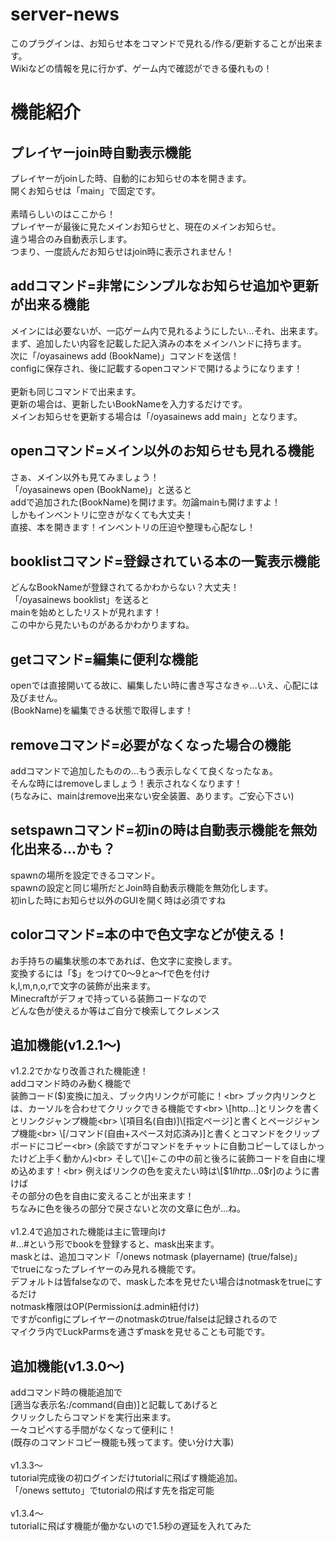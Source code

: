 # server-news
 このプラグインは、お知らせ本をコマンドで見れる/作る/更新することが出来ます。<br>
 Wikiなどの情報を見に行かず、ゲーム内で確認ができる優れもの！
# 機能紹介
## プレイヤーjoin時自動表示機能
 プレイヤーがjoinした時、自動的にお知らせの本を開きます。<br>
 開くお知らせは「main」で固定です。<br>
 <br>
 素晴らしいのはここから！<br>
 プレイヤーが最後に見たメインお知らせと、現在のメインお知らせ。<br>
 違う場合のみ自動表示します。<br>
 つまり、一度読んだお知らせはjoin時に表示されません！<br>
## addコマンド=非常にシンプルなお知らせ追加や更新が出来る機能
 メインには必要ないが、一応ゲーム内で見れるようにしたい...それ、出来ます。<br>
 まず、追加したい内容を記載した記入済みの本をメインハンドに持ちます。<br>
 次に「/oyasainews add (BookName)」コマンドを送信！<br>
 configに保存され、後に記載するopenコマンドで開けるようになります！<br>
 <br>
 更新も同じコマンドで出来ます。<br>
 更新の場合は、更新したいBookNameを入力するだけです。<br>
 メインお知らせを更新する場合は「/oyasainews add main」となります。<br>
## openコマンド=メイン以外のお知らせも見れる機能
 さぁ、メイン以外も見てみましょう！<br>
 「/oyasainews open (BookName)」と送ると<br>
 addで追加された(BookName)を開けます。勿論mainも開けますよ！<br>
 しかもインベントリに空きがなくても大丈夫！<br>
 直接、本を開きます！インベントリの圧迫や整理も心配なし！<br>
## booklistコマンド=登録されている本の一覧表示機能
 どんなBookNameが登録されてるかわからない？大丈夫！<br>
 「/oyasainews booklist」を送ると<br>
 mainを始めとしたリストが見れます！<br>
 この中から見たいものがあるかわかりますね。<br>
## getコマンド=編集に便利な機能
 openでは直接開いてる故に、編集したい時に書き写さなきゃ...いえ、心配には及びません。<br>
 (BookName)を編集できる状態で取得します！<br>
## removeコマンド=必要がなくなった場合の機能
 addコマンドで追加したものの...もう表示しなくて良くなったなぁ。<br>
 そんな時にはremoveしましょう！表示されなくなります！<br>
 (ちなみに、mainはremove出来ない安全装置、あります。ご安心下さい)<br>
## setspawnコマンド=初inの時は自動表示機能を無効化出来る...かも？
 spawnの場所を設定できるコマンド。<br>
 spawnの設定と同じ場所だとJoin時自動表示機能を無効化します。<br>
 初inした時にお知らせ以外のGUIを開く時は必須ですね<br>
## colorコマンド=本の中で色文字などが使える！
 お手持ちの編集状態の本であれば、色文字に変換します。<br>
 変換するには「$」をつけて0～9とa～fで色を付け<br>
 k,l,m,n,o,rで文字の装飾が出来ます。<br>
 Minecraftがデフォで持っている装飾コードなので<br>
 どんな色が使えるか等はご自分で検索してクレメンス<br>
## 追加機能(v1.2.1～)
 v1.2.2でかなり改善された機能達！<br>
 addコマンド時のみ動く機能で<br>
 装飾コード($)変換に加え、ブック内リンクが可能に！<br>
 ブック内リンクとは、カーソルを合わせてクリックできる機能です<br>
 \[http...]とリンクを書くとリンクジャンプ機能<br>
 \[項目名(自由)]\[指定ページ]と書くとページジャンプ機能<br>
 \[/コマンド(自由+スペース対応済み)]と書くとコマンドをクリップボードにコピー<br>
 (余談ですがコマンドをチャットに自動コピーしてほしかったけど上手く動かん)<br>
 そして\[]←この中の前と後ろに装飾コードを自由に埋め込めます！<br>
 例えばリンクの色を変えたい時は\[$1$lhttp...$0$r]のように書けば<br>
 その部分の色を自由に変えることが出来ます！<br>
 ちなみに色を後ろの部分で戻さないと次の文章に色が...ね。<br>
 <br>
 v1.2.4で追加された機能は主に管理向け<br>
 \#...\#という形でbookを登録すると、mask出来ます。<br>
 maskとは、追加コマンド「/onews notmask (playername) (true/false)」<br>
 でtrueになったプレイヤーのみ見れる機能です。<br>
 デフォルトは皆falseなので、maskした本を見せたい場合はnotmaskをtrueにするだけ<br>
 notmask権限はOP(Permissionは.admin紐付け)<br>
 ですがconfigにプレイヤーのnotmaskのtrue/falseは記録されるので<br>
 マイクラ内でLuckParmsを通さずmaskを見せることも可能です。<br>
## 追加機能(v1.3.0～)
addコマンド時の機能追加で<br>
\[適当な表示名:/command(自由)]と記載してあげると<br>
クリックしたらコマンドを実行出来ます。<br>
一々コピペする手間がなくなって便利に！<br>
(既存のコマンドコピー機能も残ってます。使い分け大事)<br>
<br>
v1.3.3～<br>
tutorial完成後の初ログインだけtutorialに飛ばす機能追加。<br>
「/onews settuto」でtutorialの飛ばす先を指定可能<br>
<br>
v1.3.4～<br>
tutorialに飛ばす機能が働かないので1.5秒の遅延を入れてみた<br>